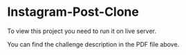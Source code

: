 # Instagram-Post-Clone

To view this project you need to run it on live server.

You can find the challenge description in the PDF file above.
